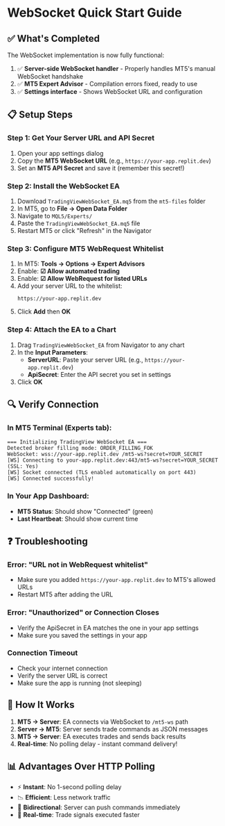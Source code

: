 # WebSocket Quick Start Guide

## ✅ What's Completed

The WebSocket implementation is now fully functional:

1. ✅ **Server-side WebSocket handler** - Properly handles MT5's manual WebSocket handshake
2. ✅ **MT5 Expert Advisor** - Compilation errors fixed, ready to use
3. ✅ **Settings interface** - Shows WebSocket URL and configuration

## 📋 Setup Steps

### Step 1: Get Your Server URL and API Secret

1. Open your app settings dialog
2. Copy the **MT5 WebSocket URL** (e.g., `https://your-app.replit.dev`)
3. Set an **MT5 API Secret** and save it (remember this secret!)

### Step 2: Install the WebSocket EA

1. Download `TradingViewWebSocket_EA.mq5` from the `mt5-files` folder
2. In MT5, go to **File → Open Data Folder**
3. Navigate to `MQL5/Experts/`
4. Paste the `TradingViewWebSocket_EA.mq5` file
5. Restart MT5 or click "Refresh" in the Navigator

### Step 3: Configure MT5 WebRequest Whitelist

1. In MT5: **Tools → Options → Expert Advisors**
2. Enable: **☑ Allow automated trading**
3. Enable: **☑ Allow WebRequest for listed URLs**
4. Add your server URL to the whitelist:
   ```
   https://your-app.replit.dev
   ```
5. Click **Add** then **OK**

### Step 4: Attach the EA to a Chart

1. Drag `TradingViewWebSocket_EA` from Navigator to any chart
2. In the **Input Parameters**:
   - **ServerURL**: Paste your server URL (e.g., `https://your-app.replit.dev`)
   - **ApiSecret**: Enter the API secret you set in settings
3. Click **OK**

## 🔍 Verify Connection

### In MT5 Terminal (Experts tab):
```
=== Initializing TradingView WebSocket EA ===
Detected broker filling mode: ORDER_FILLING_FOK
WebSocket: wss://your-app.replit.dev /mt5-ws?secret=YOUR_SECRET
[WS] Connecting to your-app.replit.dev:443/mt5-ws?secret=YOUR_SECRET (SSL: Yes)
[WS] Socket connected (TLS enabled automatically on port 443)
[WS] Connected successfully!
```

### In Your App Dashboard:
- **MT5 Status**: Should show "Connected" (green)
- **Last Heartbeat**: Should show current time

## ❓ Troubleshooting

### Error: "URL not in WebRequest whitelist"
- Make sure you added `https://your-app.replit.dev` to MT5's allowed URLs
- Restart MT5 after adding the URL

### Error: "Unauthorized" or Connection Closes
- Verify the ApiSecret in EA matches the one in your app settings
- Make sure you saved the settings in your app

### Connection Timeout
- Check your internet connection
- Verify the server URL is correct
- Make sure the app is running (not sleeping)

## 🎯 How It Works

1. **MT5 → Server**: EA connects via WebSocket to `/mt5-ws` path
2. **Server → MT5**: Server sends trade commands as JSON messages
3. **MT5 → Server**: EA executes trades and sends back results
4. **Real-time**: No polling delay - instant command delivery!

## 📊 Advantages Over HTTP Polling

- ⚡ **Instant**: No 1-second polling delay
- 📉 **Efficient**: Less network traffic
- 🔄 **Bidirectional**: Server can push commands immediately
- 🎯 **Real-time**: Trade signals executed faster
